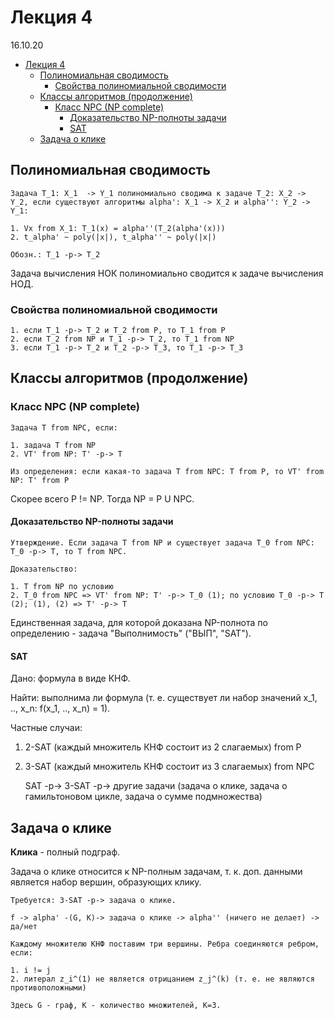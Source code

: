 # Лекция 4

16.10.20

- [Лекция 4](#лекция-4)
  - [Полиномиальная сводимость](#полиномиальная-сводимость)
    - [Свойства полиномиальной сводимости](#свойства-полиномиальной-сводимости)
  - [Классы алгоритмов (продолжение)](#классы-алгоритмов-продолжение)
    - [Класс NPC (NP complete)](#класс-npc-np-complete)
      - [Доказательство NP-полноты задачи](#доказательство-np-полноты-задачи)
      - [SAT](#sat)
  - [Задача о клике](#задача-о-клике)

## Полиномиальная сводимость

    Задача T_1: X_1  -> Y_1 полиномиально сводима к задаче T_2: X_2 -> Y_2, если существуют алгоритмы alpha': X_1 -> X_2 и alpha'': Y_2 -> Y_1:

    1. Vx from X_1: T_1(x) = alpha''(T_2(alpha'(x)))
    2. t_alpha' ~ poly(|x|), t_alpha'' ~ poly(|x|)

    Обозн.: T_1 -p-> T_2

Задача вычисления НОК полиномиально сводится к задаче вычисления НОД.

### Свойства полиномиальной сводимости

    1. если T_1 -p-> T_2 и T_2 from P, то T_1 from P
    2. если T_2 from NP и T_1 -p-> T_2, то T_1 from NP
    3. если T_1 -p-> T_2 и T_2 -p-> T_3, то T_1 -p-> T_3

## Классы алгоритмов (продолжение)

### Класс NPC (NP complete)

    Задача T from NPC, если:

    1. задача T from NP
    2. VT' from NP: T' -p-> T

    Из определения: если какая-то задача T from NPC: T from P, то VT' from NP: T' from P

Скорее всего P != NP. Тогда NP = P U NPC.

#### Доказательство NP-полноты задачи

    Утверждение. Если задача T from NP и существует задача T_0 from NPC: T_0 -p-> T, то T from NPC.

    Доказательство:

    1. T from NP по условию
    2. T_0 from NPC => VT' from NP: T' -p-> T_0 (1); по условию T_0 -p-> T (2); (1), (2) => T' -p-> T

Единственная задача, для которой доказана NP-полнота по определению - задача "Выполнимость" ("ВЫП", "SAT").

#### SAT

Дано: формула в виде КНФ.

Найти: выполнима ли формула (т. е. существует ли набор значений x_1, .., x_n: f(x_1, .., x_n) = 1).

Частные случаи:

1. 2-SAT (каждый множитель КНФ состоит из 2 слагаемых) from P
2. 3-SAT (каждый множитель КНФ состоит из 3 слагаемых) from NPC

    SAT -p-> 3-SAT -p-> другие задачи (задача о клике, задача о гамильтоновом цикле, задача о сумме подмножества)

## Задача о клике

**Клика** - полный подграф.

Задача о клике относится к NP-полным задачам, т. к. доп. данными является набор вершин, образующих клику.

    Требуется: 3-SAT -p-> задача о клике.

    f -> alpha' -(G, K)-> задача о клике -> alpha'' (ничего не делает) -> да/нет

    Каждому множителю КНФ поставим три вершины. Ребра соединяются ребром, если:

    1. i != j
    2. литерал z_i^(1) не является отрицанием z_j^(k) (т. е. не являются противоположными)

    Здесь G - граф, K - количество множителей, K=3.
